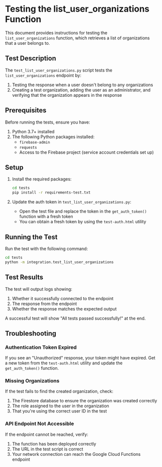 # Testing the list_user_organizations Function

This document provides instructions for testing the `list_user_organizations` function, which retrieves a list of organizations that a user belongs to.

## Test Description

The `test_list_user_organizations.py` script tests the `list_user_organizations` endpoint by:

1. Testing the response when a user doesn't belong to any organizations
2. Creating a test organization, adding the user as an administrator, and verifying that the organization appears in the response

## Prerequisites

Before running the tests, ensure you have:

1. Python 3.7+ installed
2. The following Python packages installed:
   - `firebase-admin`
   - `requests`
   - Access to the Firebase project (service account credentials set up)

## Setup

1. Install the required packages:
   ```bash
   cd tests
   pip install -r requirements-test.txt
   ```

2. Update the auth token in `test_list_user_organizations.py`:
   - Open the test file and replace the token in the `get_auth_token()` function with a fresh token
   - You can obtain a fresh token by using the `test-auth.html` utility

## Running the Test

Run the test with the following command:

```bash
cd tests
python -m integration.test_list_user_organizations
```

## Test Results

The test will output logs showing:
1. Whether it successfully connected to the endpoint
2. The response from the endpoint
3. Whether the response matches the expected output

A successful test will show "All tests passed successfully!" at the end.

## Troubleshooting

### Authentication Token Expired

If you see an "Unauthorized" response, your token might have expired. Get a new token from the `test-auth.html` utility and update the `get_auth_token()` function.

### Missing Organizations

If the test fails to find the created organization, check:
1. The Firestore database to ensure the organization was created correctly
2. The role assigned to the user in the organization
3. That you're using the correct user ID in the test

### API Endpoint Not Accessible

If the endpoint cannot be reached, verify:
1. The function has been deployed correctly
2. The URL in the test script is correct
3. Your network connection can reach the Google Cloud Functions endpoint 